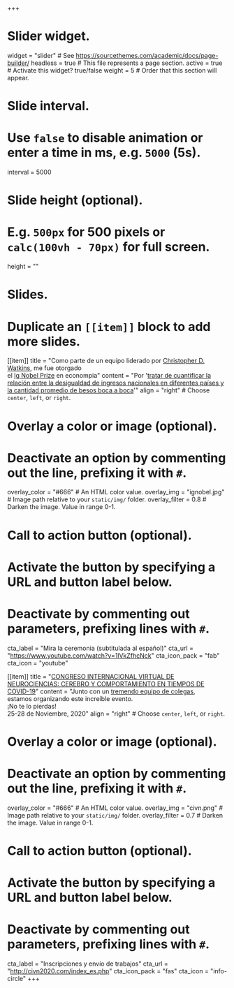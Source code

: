+++
# Slider widget.
widget = "slider"  # See https://sourcethemes.com/academic/docs/page-builder/
headless = true  # This file represents a page section.
active = true  # Activate this widget? true/false
weight = 5  # Order that this section will appear.

# Slide interval.
# Use `false` to disable animation or enter a time in ms, e.g. `5000` (5s).
interval = 5000

# Slide height (optional).
# E.g. `500px` for 500 pixels or `calc(100vh - 70px)` for full screen.
height = ""

# Slides.
# Duplicate an `[[item]]` block to add more slides.
[[item]]
  title = "Como parte de un equipo liderado por [Christopher D. Watkins](/es/author/christopher-d.-watkins/), me fue otorgado <br/> el [Ig Nobel Prize](https://www.improbable.com/ig-about/winners/#ig2020) en econompia"
  content = "Por '[tratar de cuantificar la relación entre la desigualdad de ingresos nacionales en diferentes países y la cantidad promedio de besos boca a boca](/es/publication/watkins2019/)'"
  align = "right"  # Choose `center`, `left`, or `right`.

  # Overlay a color or image (optional).
  #   Deactivate an option by commenting out the line, prefixing it with `#`.
  overlay_color = "#666"  # An HTML color value.
  overlay_img = "ignobel.jpg"  # Image path relative to your `static/img/` folder.
  overlay_filter = 0.8  # Darken the image. Value in range 0-1.

  # Call to action button (optional).
  #   Activate the button by specifying a URL and button label below.
  #   Deactivate by commenting out parameters, prefixing lines with `#`.
  cta_label = "Mira la ceremonia (subtitulada al español)"
  cta_url = "https://www.youtube.com/watch?v=1lVkZfhcNck"
  cta_icon_pack = "fab"
  cta_icon = "youtube"

[[item]]
  title = "[CONGRESO INTERNACIONAL VIRTUAL DE NEUROCIENCIAS: CEREBRO Y COMPORTAMIENTO EN TIEMPOS DE COVID-19](http://civn2020.com/index_es.php)"
  content = "Junto con un [tremendo equipo de colegas](http://civn2020.com/acerca.php),<br/> estamos organizando este increíble evento.<br/> ¡No te lo pierdas!<br/> 25-28 de Noviembre, 2020"
  align = "right"  # Choose `center`, `left`, or `right`.

  # Overlay a color or image (optional).
  #   Deactivate an option by commenting out the line, prefixing it with `#`.
  overlay_color = "#666"  # An HTML color value.
  overlay_img = "civn.png"  # Image path relative to your `static/img/` folder.
  overlay_filter = 0.7  # Darken the image. Value in range 0-1.

  # Call to action button (optional).
  #   Activate the button by specifying a URL and button label below.
  #   Deactivate by commenting out parameters, prefixing lines with `#`.
  cta_label = "Inscripciones y envío de trabajos"
  cta_url = "http://civn2020.com/index_es.php"
  cta_icon_pack = "fas"
  cta_icon = "info-circle"
+++
